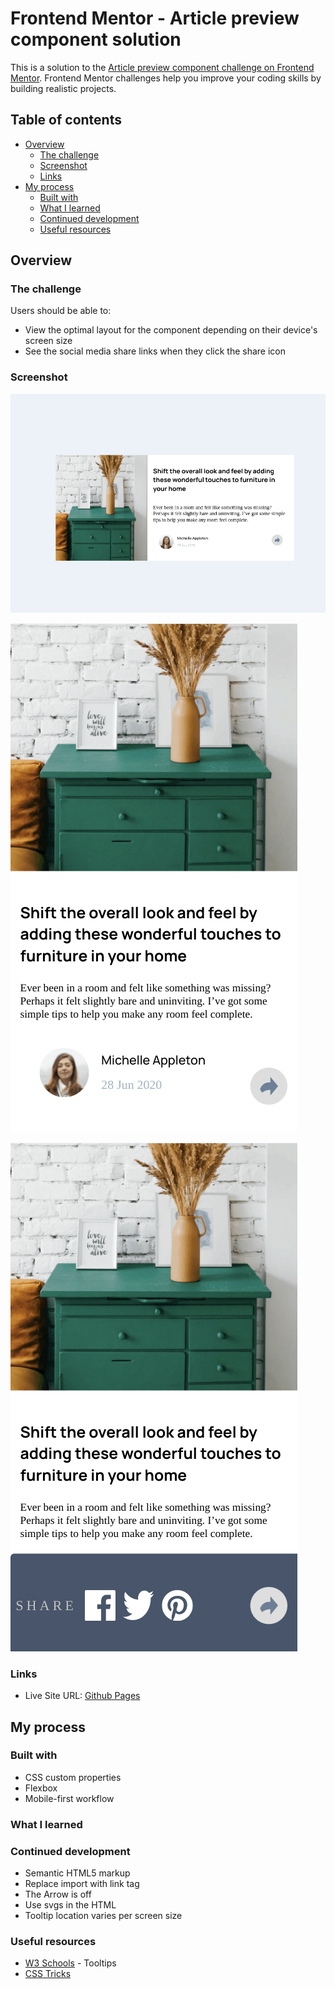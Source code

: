 # Frontend Mentor - Article preview component solution

This is a solution to the [Article preview component challenge on Frontend Mentor](https://www.frontendmentor.io/challenges/article-preview-component-dYBN_pYFT). Frontend Mentor challenges help you improve your coding skills by building realistic projects. 

## Table of contents

- [Overview](#overview)
  - [The challenge](#the-challenge)
  - [Screenshot](#screenshot)
  - [Links](#links)
- [My process](#my-process)
  - [Built with](#built-with)
  - [What I learned](#what-i-learned)
  - [Continued development](#continued-development)
  - [Useful resources](#useful-resources)

## Overview

### The challenge

Users should be able to:

- View the optimal layout for the component depending on their device's screen size
- See the social media share links when they click the share icon

### Screenshot

![](./article-preview-desktop.png)

![](./article-preview-mobile.png)

![](./article-preview-mobile-active.png)

### Links

- Live Site URL: [Github Pages](https://jdegand.github.io/article-preview-component/)

## My process

### Built with

- CSS custom properties
- Flexbox
- Mobile-first workflow

### What I learned

### Continued development

- Semantic HTML5 markup
- Replace import with link tag
- The Arrow is off
- Use svgs in the HTML
- Tooltip location varies per screen size

### Useful resources

- [W3 Schools](https://www.w3schools.com/css/css_tooltip.asp) - Tooltips
- [CSS Tricks](https://css-tricks.com/scale-svg/)
